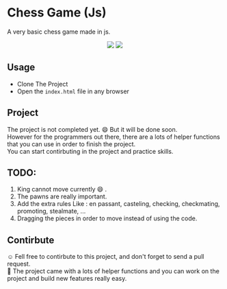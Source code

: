 # Chess Game (Js)
A very basic chess game made in js.
<p style="text-align : center">
    <img src="https://img.shields.io/badge/mainLanguage-JavaScript-yellow>"></img>
    <img src="https://img.shields.io/badge/JsType-VanillaJs-success>"></img>
</p>

## Usage
* Clone The Project
* Open the `index.html` file in any browser

## Project
The project is not completed yet. :smile: But it will be done soon.\
However for the programmers out there, there are a lots of helper functions that you can use in order to finish the project.\
You can start contirbuting in the project and practice skills.

## TODO:
1. King cannot move currently :smile: .
2. The pawns are really important.
3. Add the extra rules Like : en passant, casteling, checking, checkmating, promoting, stealmate, ...
4. Dragging the pieces in order to move instead of using the code.

## Contirbute
:relaxed: Fell free to contirbute to this project, and don't forget to send a pull request.\
:wrench: The project came with a lots of helper functions and you can work on the project and build new features really easy.
